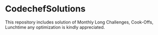 # CodechefSolutions
This repository includes solution of Monthly Long Challenges, Cook-Offs, Lunchtime any optimization is kindly appreciated.
